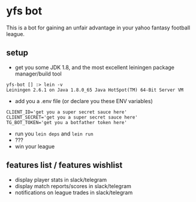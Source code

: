 # yfs bot
This is a bot for gaining an unfair advantage in your yahoo fantasy football league.

## setup
* get you some JDK 1.8, and the most excellent leiningen package manager/build tool
```
yfs-bot [] :> lein -v
Leiningen 2.6.1 on Java 1.8.0_65 Java HotSpot(TM) 64-Bit Server VM
```
* add you a .env file (or declare you these ENV variables)
```
CLIENT_ID='get you a super secret sauce here'
CLIENT_SECRET='get you a super secret sauce here'
TG_BOT_TOKEN='get you a botfather token here'
```
* run you `lein deps` and `lein run`
* ???
* win your league

## features list / features wishlist
* display player stats in slack/telegram
* display match reports/scores in slack/telegram
* notifications on league trades in slack/telegram
